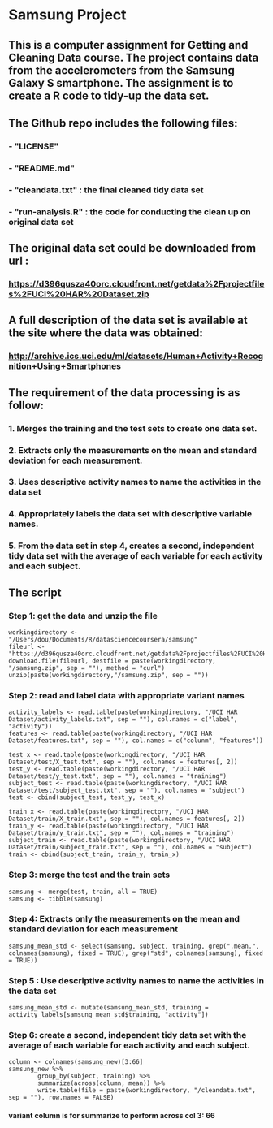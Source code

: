 # Samsung Project

## This is a computer assignment for Getting and Cleaning Data course. The project contains data from the accelerometers from the Samsung Galaxy S smartphone. The assignment is to create a R code to tidy-up the data set.

## The Github repo includes the following files:

### - "LICENSE"

### - "README.md"

### - "cleandata.txt" : the final cleaned tidy data set

### - "run-analysis.R" : the code for conducting the clean up on original data set

## The original data set could be downloaded from url :

### <https://d396qusza40orc.cloudfront.net/getdata%2Fprojectfiles%2FUCI%20HAR%20Dataset.zip>

## A full description of the data set is available at the site where the data was obtained:

### <http://archive.ics.uci.edu/ml/datasets/Human+Activity+Recognition+Using+Smartphones>

## The requirement of the data processing is as follow:

### 1. Merges the training and the test sets to create one data set.

### 2. Extracts only the measurements on the mean and standard deviation for each measurement.

### 3. Uses descriptive activity names to name the activities in the data set

### 4. Appropriately labels the data set with descriptive variable names.

### 5. From the data set in step 4, creates a second, independent tidy data set with the average of each variable for each activity and each subject.

## The script

### Step 1: get the data and unzip the file

```         
workingdirectory <- "/Users/dou/Documents/R/datasciencecoursera/samsung"
fileurl <- "https://d396qusza40orc.cloudfront.net/getdata%2Fprojectfiles%2FUCI%20HAR%20Dataset.zip"
download.file(fileurl, destfile = paste(workingdirectory, "/samsung.zip", sep = ""), method = "curl")
unzip(paste(workingdirectory,"/samsung.zip", sep = ""))
```

### Step 2: read and label data with appropriate variant names

```         
activity_labels <- read.table(paste(workingdirectory, "/UCI HAR Dataset/activity_labels.txt", sep = ""), col.names = c("label", "activity"))
features <- read.table(paste(workingdirectory, "/UCI HAR Dataset/features.txt", sep = ""), col.names = c("colunm", "features"))

test_x <- read.table(paste(workingdirectory, "/UCI HAR Dataset/test/X_test.txt", sep = ""), col.names = features[, 2])
test_y <- read.table(paste(workingdirectory, "/UCI HAR Dataset/test/y_test.txt", sep = ""), col.names = "training")
subject_test <- read.table(paste(workingdirectory, "/UCI HAR Dataset/test/subject_test.txt", sep = ""), col.names = "subject")
test <- cbind(subject_test, test_y, test_x)

train_x <- read.table(paste(workingdirectory, "/UCI HAR Dataset/train/X_train.txt", sep = ""), col.names = features[, 2])
train_y <- read.table(paste(workingdirectory, "/UCI HAR Dataset/train/y_train.txt", sep = ""), col.names = "training")
subject_train <- read.table(paste(workingdirectory, "/UCI HAR Dataset/train/subject_train.txt", sep = ""), col.names = "subject")
train <- cbind(subject_train, train_y, train_x)
```

### Step 3: merge the test and the train sets

```         
samsung <- merge(test, train, all = TRUE)
samsung <- tibble(samsung)
```

### Step 4: Extracts only the measurements on the mean and standard deviation for each measurement

```         
samsung_mean_std <- select(samsung, subject, training, grep(".mean.", colnames(samsung), fixed = TRUE), grep("std", colnames(samsung), fixed = TRUE))
```

### Step 5 : Use descriptive activity names to name the activities in the data set

```         
samsung_mean_std <- mutate(samsung_mean_std, training = activity_labels[samsung_mean_std$training, "activity"])
```

### Step 6: create a second, independent tidy data set with the average of each variable for each activity and each subject.

```         
column <- colnames(samsung_new)[3:66]
samsung_new %>% 
        group_by(subject, training) %>%
        summarize(across(column, mean)) %>%
        write.table(file = paste(workingdirectory, "/cleandata.txt", sep = ""), row.names = FALSE)
```

#### variant column is for summarize to perform across col 3: 66
